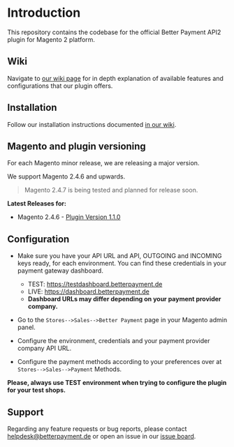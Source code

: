 # Introduction

This repository contains the codebase for the official Better Payment API2 plugin for Magento 2 platform.

## Wiki

Navigate to [our wiki page](https://github.com/better-payment/bp-plugin-magento2-api2/wiki) for in depth explanation of available features and configurations that our plugin offers.

## Installation

Follow our installation instructions documented [in our wiki](https://github.com/better-payment/bp-plugin-magento2-api2/wiki).

## Magento and plugin versioning

For each Magento minor release, we are releasing a major version.

We support Magento 2.4.6 and upwards.

> Magento 2.4.7 is being tested and planned for release soon.

**Latest Releases for:**

- Magento 2.4.6 - [Plugin Version 1.1.0](https://github.com/better-payment/bp-plugin-magento2-api2/releases/tag/1.1.0)

## Configuration

- Make sure you have your API URL and API, OUTGOING and INCOMING keys ready, for each environment. You can find these credentials in your payment gateway dashboard.

  - TEST: https://testdashboard.betterpayment.de
  - LIVE: https://dashboard.betterpayment.de
  - **Dashboard URLs may differ depending on your payment provider company.**
- Go to the `Stores-->Sales-->Better Payment` page in your Magento admin panel.
- Configure the environment, credentials and your payment provider company API URL.
- Configure the payment methods according to your preferences over at `Stores-->Sales-->Payment` Methods.

**Please, always use TEST environment when trying to configure the plugin for your test shops.**

## Support

Regarding any feature requests or bug reports, please contact helpdesk@betterpayment.de or open an issue in our [issue board](https://github.com/better-payment/bp-plugin-magento2-api2/issues).
